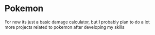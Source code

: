 # Pokemon
For now its just a basic damage calculator, but I probably plan to do a lot more projects related to pokemon after developing my skills
